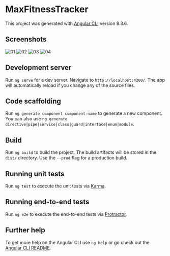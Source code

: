 # MaxFitnessTracker

This project was generated with [Angular CLI](https://github.com/angular/angular-cli) version 8.3.6.

## Screenshots

<img alt="01" src="https://user-images.githubusercontent.com/13722768/69873244-91478800-1296-11ea-8fc9-f38325f16790.png">
<img alt="02" src="https://user-images.githubusercontent.com/13722768/69873247-91e01e80-1296-11ea-9dd6-ce98a403e31b.png">
<img alt="03" src="https://user-images.githubusercontent.com/13722768/69873248-91e01e80-1296-11ea-84bf-5d73f9578334.png">
<img alt="04" src="https://user-images.githubusercontent.com/13722768/69873251-91e01e80-1296-11ea-93ad-1bacf0fcf149.png">

## Development server

Run `ng serve` for a dev server. Navigate to `http://localhost:4200/`. The app will automatically reload if you change any of the source files.

## Code scaffolding

Run `ng generate component component-name` to generate a new component. You can also use `ng generate directive|pipe|service|class|guard|interface|enum|module`.

## Build

Run `ng build` to build the project. The build artifacts will be stored in the `dist/` directory. Use the `--prod` flag for a production build.

## Running unit tests

Run `ng test` to execute the unit tests via [Karma](https://karma-runner.github.io).

## Running end-to-end tests

Run `ng e2e` to execute the end-to-end tests via [Protractor](http://www.protractortest.org/).

## Further help

To get more help on the Angular CLI use `ng help` or go check out the [Angular CLI README](https://github.com/angular/angular-cli/blob/master/README.md).
